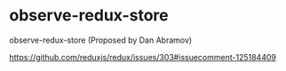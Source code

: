 # observe-redux-store
observe-redux-store (Proposed by Dan Abramov)

https://github.com/reduxjs/redux/issues/303#issuecomment-125184409
